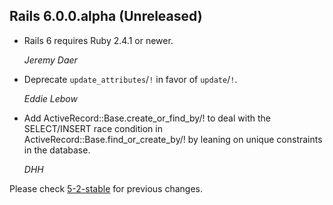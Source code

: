## Rails 6.0.0.alpha (Unreleased) ##

*   Rails 6 requires Ruby 2.4.1 or newer.

    *Jeremy Daer*

*   Deprecate `update_attributes`/`!` in favor of `update`/`!`.

    *Eddie Lebow*

*   Add ActiveRecord::Base.create_or_find_by/! to deal with the SELECT/INSERT race condition in
    ActiveRecord::Base.find_or_create_by/! by leaning on unique constraints in the database.

    *DHH*


Please check [5-2-stable](https://github.com/rails/rails/blob/5-2-stable/activerecord/CHANGELOG.md) for previous changes.
